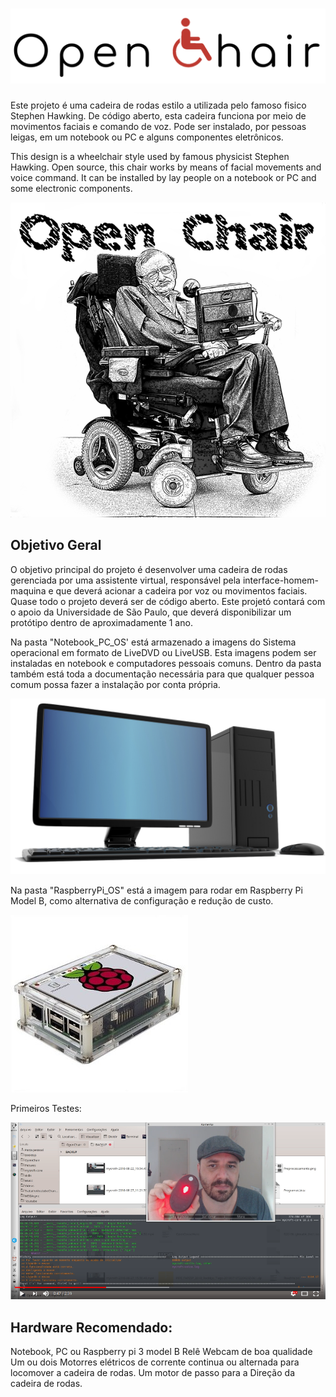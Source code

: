 
# ![Logo](Logo.png)

Este projeto é uma cadeira de rodas estilo a utilizada pelo famoso fisico Stephen Hawking. De código aberto, esta cadeira funciona por meio de movimentos faciais e comando de voz. Pode ser instalado, por pessoas leigas, em um notebook ou PC e alguns componentes eletrônicos.  

This design is a wheelchair style used by famous physicist Stephen Hawking. Open source, this chair works by means of facial movements and voice command. It can be installed by lay people on a notebook or PC and some electronic components.

![StepenHawking](StephenHalking600x600.png)

## Objetivo Geral

O objetivo principal do projeto é desenvolver uma cadeira de rodas gerenciada por uma assistente virtual, responsável pela interface-homem-maquina e que deverá acionar a cadeira por voz ou movimentos faciais. Quase todo o projeto deverá ser de código aberto. Este projetó contará com o apoio da Universidade de São Paulo, que deverá disponibilizar um protótipo dentro de aproximadamente 1 ano.

Na pasta "Notebook_PC_OS' está armazenado a imagens do Sistema operacional em formato de LiveDVD ou LiveUSB. Esta imagens podem ser instaladas en notebook e computadores pessoais comuns. Dentro da pasta também está toda a documentação necessária para que qualquer pessoa comum possa fazer a instalação por conta própria.

![pc](pc.png)

Na pasta "RaspberryPi_OS" está a imagem para rodar em Raspberry Pi Model B, como alternativa de configuração e redução de custo.

![rasp](rasp.jpg)

Primeiros Testes:

[![OpenChair, Testes iniciais](video.png)](https://www.youtube.com/watch?v=t3ju4jU8yBo "OpenChair, Testes iniciais")

## Hardware Recomendado:
Notebook, PC ou Raspberry pi 3 model B
Relê
Webcam de boa qualidade
Um ou dois Motorres elétricos de corrente continua ou alternada para locomover a cadeira de rodas.
Um motor de passo para a Direção da cadeira de rodas.
